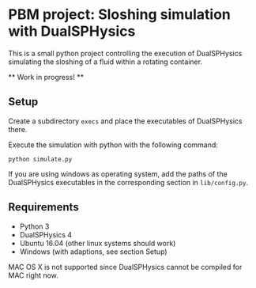 # PBM project: Sloshing simulation with DualSPHysics

This is a small python project controlling the execution of
DualSPHysics simulating the sloshing of a fluid within a
rotating container.

** Work in progress! **

## Setup

Create a subdirectory `execs` and place the executables of DualSPHysics there.

Execute the simulation with python with the following command:

```
python simulate.py
```

If you are using windows as operating system, add the paths of the DualSPHysics executables in the
corresponding section in `lib/config.py`.

## Requirements

* Python 3
* DualSPHysics 4
* Ubuntu 16.04 (other linux systems should work)
* Windows (with adaptions, see section Setup)

MAC OS X is not supported since DualSPHysics cannot be compiled for MAC right now.